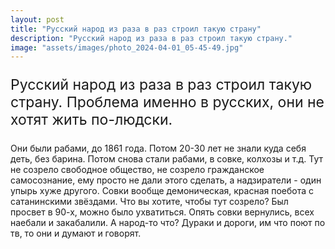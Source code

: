 ```yaml
---
layout: post
title: "Русский народ из раза в раз строил такую страну"
description: "Русский народ из раза в раз строил такую страну."
image: "assets/images/photo_2024-04-01_05-45-49.jpg"
---
```

<p style="font-size: 23px;">Русский народ из раза в раз строил такую страну. Проблема именно в русских, они не хотят жить по-людски.

Они были рабами, до 1861 года. Потом 20-30 лет не знали куда себя деть, без барина. Потом снова стали рабами, в совке, колхозы и т.д. Тут не созрело свободное общество, не созрело гражданское самосознание, ему просто не дали этого сделать, а надзиратели - один упырь хуже другого. Совки вообще демоническая, красная поебота с сатанинскими звёздами. Что вы хотите, чтобы тут созрело? Был просвет в 90-х, можно было ухватиться. Опять совки вернулись, всех наебали и закабалили. А народ-то что? Дураки и дороги, им что поют по тв, то они и думают и говорят.</p>
